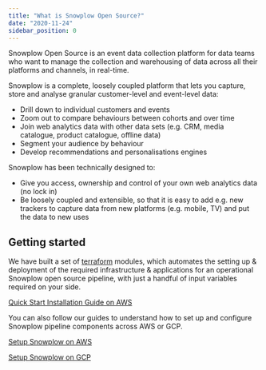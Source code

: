 ```yaml
---
title: "What is Snowplow Open Source?"
date: "2020-11-24"
sidebar_position: 0
---
```


Snowplow Open Source is an event data collection platform for data teams who want to manage the collection and warehousing of data across all their platforms and channels, in real-time.

Snowplow is a complete, loosely coupled platform that lets you capture, store and analyse granular customer-level and event-level data:

- Drill down to individual customers and events
- Zoom out to compare behaviours between cohorts and over time
- Join web analytics data with other data sets (e.g. CRM, media catalogue, product catalogue, offline data)
- Segment your audience by behaviour
- Develop recommendations and personalisations engines

Snowplow has been technically designed to:

- Give you access, ownership and control of your own web analytics data (no lock in)
- Be loosely coupled and extensible, so that it is easy to add e.g. new trackers to capture data from new platforms (e.g. mobile, TV) and put the data to new uses

## Getting started

We have built a set of [terraform](https://registry.terraform.io/namespaces/snowplow-devops) modules, which automates the setting up & deployment of the required infrastructure & applications for an operational Snowplow open source pipeline, with just a handful of input variables required on your side.

[Quick Start Installation Guide on AWS](/docs/open-source-quick-start/quick-start-installation-guide-on-aws/index.md)

You can also follow our guides to understand how to set up and configure Snowplow pipeline components across AWS or GCP.

[Setup Snowplow on AWS](/docs/getting-started-on-snowplow-open-source/setup-snowplow-on-aws/index.md)

[Setup Snowplow on GCP](/docs/getting-started-on-snowplow-open-source/setup-snowplow-on-gcp/index.md)
